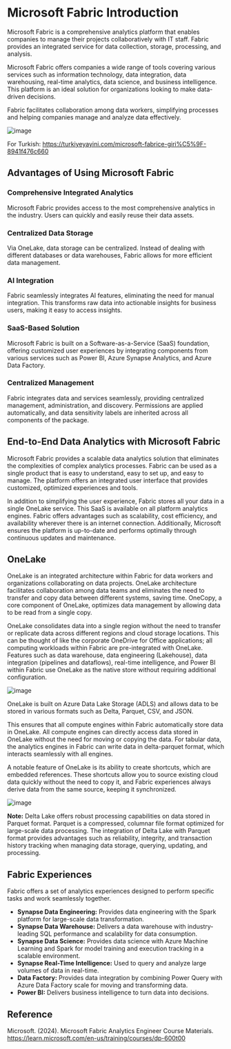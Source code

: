 # Microsoft Fabric Introduction

Microsoft Fabric is a comprehensive analytics platform that enables companies to manage their projects collaboratively with IT staff. Fabric provides an integrated service for data collection, storage, processing, and analysis.

Microsoft Fabric offers companies a wide range of tools covering various services such as information technology, data integration, data warehousing, real-time analytics, data science, and business intelligence. This platform is an ideal solution for organizations looking to make data-driven decisions.

Fabric facilitates collaboration among data workers, simplifying processes and helping companies manage and analyze data effectively.

![image](https://github.com/aysegulyigitbi/Microsoft-Fabric/assets/127193220/96bef429-966f-4be7-a4b3-5703993b2f2c)

For Turkish: https://turkiyeyayini.com/microsoft-fabrice-giri%C5%9F-8941f476c660

## Advantages of Using Microsoft Fabric

### Comprehensive Integrated Analytics
Microsoft Fabric provides access to the most comprehensive analytics in the industry. Users can quickly and easily reuse their data assets.

### Centralized Data Storage
Via OneLake, data storage can be centralized. Instead of dealing with different databases or data warehouses, Fabric allows for more efficient data management.

### AI Integration
Fabric seamlessly integrates AI features, eliminating the need for manual integration. This transforms raw data into actionable insights for business users, making it easy to access insights.

### SaaS-Based Solution
Microsoft Fabric is built on a Software-as-a-Service (SaaS) foundation, offering customized user experiences by integrating components from various services such as Power BI, Azure Synapse Analytics, and Azure Data Factory.

### Centralized Management
Fabric integrates data and services seamlessly, providing centralized management, administration, and discovery. Permissions are applied automatically, and data sensitivity labels are inherited across all components of the package.

## End-to-End Data Analytics with Microsoft Fabric

Microsoft Fabric provides a scalable data analytics solution that eliminates the complexities of complex analytics processes. Fabric can be used as a single product that is easy to understand, easy to set up, and easy to manage. The platform offers an integrated user interface that provides customized, optimized experiences and tools.

In addition to simplifying the user experience, Fabric stores all your data in a single OneLake service. This SaaS is available on all platform analytics engines. Fabric offers advantages such as scalability, cost efficiency, and availability wherever there is an internet connection. Additionally, Microsoft ensures the platform is up-to-date and performs optimally through continuous updates and maintenance.

## OneLake

OneLake is an integrated architecture within Fabric for data workers and organizations collaborating on data projects. OneLake architecture facilitates collaboration among data teams and eliminates the need to transfer and copy data between different systems, saving time. OneCopy, a core component of OneLake, optimizes data management by allowing data to be read from a single copy.

OneLake consolidates data into a single region without the need to transfer or replicate data across different regions and cloud storage locations. This can be thought of like the corporate OneDrive for Office applications; all computing workloads within Fabric are pre-integrated with OneLake. Features such as data warehouse, data engineering (Lakehouse), data integration (pipelines and dataflows), real-time intelligence, and Power BI within Fabric use OneLake as the native store without requiring additional configuration.

![image](https://github.com/aysegulyigitbi/Microsoft-Fabric/assets/127193220/0e5274ba-7571-4311-8a11-151749155d57)

OneLake is built on Azure Data Lake Storage (ADLS) and allows data to be stored in various formats such as Delta, Parquet, CSV, and JSON.

This ensures that all compute engines within Fabric automatically store data in OneLake. All compute engines can directly access data stored in OneLake without the need for moving or copying the data. For tabular data, the analytics engines in Fabric can write data in delta-parquet format, which interacts seamlessly with all engines.

A notable feature of OneLake is its ability to create shortcuts, which are embedded references. These shortcuts allow you to source existing cloud data quickly without the need to copy it, and Fabric experiences always derive data from the same source, keeping it synchronized.

![image](https://github.com/aysegulyigitbi/Microsoft-Fabric/assets/127193220/745f067b-419e-4f08-9cd8-d00585468170)

**Note:** Delta Lake offers robust processing capabilities on data stored in Parquet format. Parquet is a compressed, columnar file format optimized for large-scale data processing. The integration of Delta Lake with Parquet format provides advantages such as reliability, integrity, and transaction history tracking when managing data storage, querying, updating, and processing.

## Fabric Experiences

Fabric offers a set of analytics experiences designed to perform specific tasks and work seamlessly together.

- **Synapse Data Engineering:** Provides data engineering with the Spark platform for large-scale data transformation.
- **Synapse Data Warehouse:** Delivers a data warehouse with industry-leading SQL performance and scalability for data consumption.
- **Synapse Data Science:** Provides data science with Azure Machine Learning and Spark for model training and execution tracking in a scalable environment.
- **Synapse Real-Time Intelligence:** Used to query and analyze large volumes of data in real-time.
- **Data Factory:** Provides data integration by combining Power Query with Azure Data Factory scale for moving and transforming data.
- **Power BI:** Delivers business intelligence to turn data into decisions.

## Reference

Microsoft. (2024). Microsoft Fabric Analytics Engineer Course Materials. https://learn.microsoft.com/en-us/training/courses/dp-600t00
